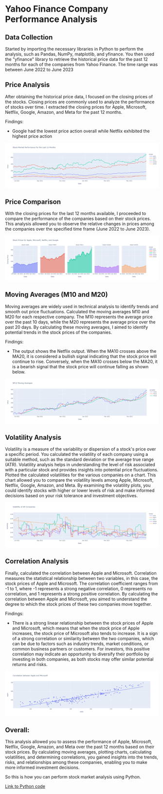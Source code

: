<!DOCTYPE html>
<html>
<head>

</head>
<body>
  <h1>Yahoo Finance Company Performance Analysis</h1>

  <h2>Data Collection</h2>
  <p>Started by importing the necessary libraries in Python to perform the analysis, such as Pandas, NumPy, matplotlib, and yfinance. You then used the "yfinance" library to retrieve the historical price data for the past 12 months for each of the companies from Yahoo Finance. The time range was between June 2022 to June 2023</p>

  <h2>Price Analysis</h2>
  <p>After obtaining the historical price data, I focused on the closing prices of the stocks. Closing prices are commonly used to analyze the performance of stocks over time. I extracted the closing prices for Apple, Microsoft, Netflix, Google, Amazon, and Meta for the past 12 months.</p>

Findings:
- Google had the lowest price action overall while Netflix exhibited the highest price action

![Price movement](https://github.com/martinkilombe/Python-Data-Analysis-Projects/blob/main/Yahoo%20Finance%20Company%20Performance/12%20month%20price%20movement.png)  

  <h2>Price Comparison</h2>
  <p>With the closing prices for the last 12 months available, I proceeded to compare the performance of the companies based on their stock prices. This analysis allowed you to observe the relative changes in prices among the companies over the specified time frame (June 2022 to June 2023).</p>

![Price movement](https://github.com/martinkilombe/Python-Data-Analysis-Projects/blob/main/Yahoo%20Finance%20Company%20Performance/Price%20comparison.png)  

  <h2>Moving Averages (M10 and M20)</h2>
  <p>Moving averages are widely used in technical analysis to identify trends and smooth out price fluctuations. Calculated the moving averages M10 and M20 for each respective company. The M10 represents the average price over the past 10 days, while the M20 represents the average price over the past 20 days. By calculating these moving averages, I aimed to identify potential trends in the stock prices of the companies.</p>
Findings:

- The output shows the Netflix output. When the MA10 crosses above the MA20, it is considered a bullish signal indicating that the stock price will continue to rise. Conversely, when the MA10 crosses below the MA20, it is a bearish signal that the stock price will continue falling as shown below.

![Moving average](https://github.com/martinkilombe/Python-Data-Analysis-Projects/blob/main/Yahoo%20Finance%20Company%20Performance/NFLX%20Moving%20average.png) 


  <h2>Volatility Analysis</h2>
  <p>Volatility is a measure of the variability or dispersion of a stock's price over a specific period. You calculated the volatility of each company using a suitable method, such as the standard deviation or the average true range (ATR). Volatility analysis helps in understanding the level of risk associated with a particular stock and provides insights into potential price fluctuations. Plotted the calculated volatilities for the various companies on a chart. This chart allowed you to compare the volatility levels among Apple, Microsoft, Netflix, Google, Amazon, and Meta. By examining the volatility plots, you could identify stocks with higher or lower levels of risk and make informed decisions based on your risk tolerance and investment objectives.</p>

![Volatility](https://github.com/martinkilombe/Python-Data-Analysis-Projects/blob/main/Yahoo%20Finance%20Company%20Performance/Volatility.png) 
  <h2>Correlation Analysis</h2>
  <p>Finally, calculated the correlation between Apple and Microsoft. Correlation measures the statistical relationship between two variables, in this case, the stock prices of Apple and Microsoft. The correlation coefficient ranges from -1 to 1, where -1 represents a strong negative correlation, 0 represents no correlation, and 1 represents a strong positive correlation. By calculating the correlation between Apple and Microsoft, you aimed to understand the degree to which the stock prices of these two companies move together.</p>

Findings:
- There is a strong linear relationship between the stock prices of Apple and Microsoft, which means that when the stock price of Apple increases, the stock price of Microsoft also tends to increase. It is a sign of a strong correlation or similarity between the two companies, which can be due to factors such as industry trends, market conditions, or common business partners or customers. For investors, this positive correlation may indicate an opportunity to diversify their portfolio by investing in both companies, as both stocks may offer similar potential returns and risks.

![Correlation](https://github.com/martinkilombe/Python-Data-Analysis-Projects/blob/main/Yahoo%20Finance%20Company%20Performance/correlation.png) 
  
  <h2>Overall:</h2>
  <p>This analysis allowed you to assess the performance of Apple, Microsoft, Netflix, Google, Amazon, and Meta over the past 12 months based on their stock prices. By calculating moving averages, plotting charts, calculating volatilities, and determining correlations, you gained insights into the trends, risks, and relationships among these companies, enabling you to make more informed investment decisions.</p>

  So this is how you can perform stock market analysis using Python.
   <p><a href="https://github.com/martinkilombe/Python-Data-Analysis-Projects/blob/main/Yahoo%20Finance%20Company%20Performance/Yahoo%20Finance%20Stock%20Market%20Performance%20Analysis.ipynb">Link to Python code</a></p>
</body>
</html>
